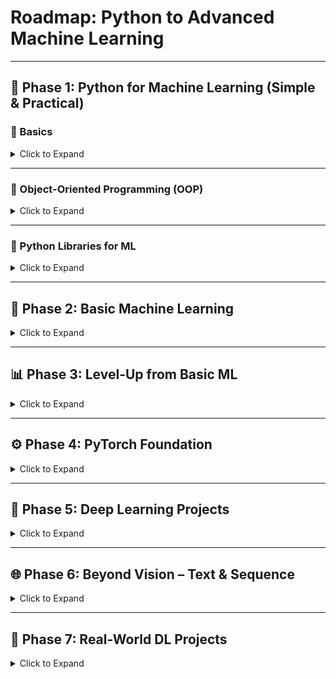 # Roadmap: Python to Advanced Machine Learning

---

## 🚀 Phase 1: Python for Machine Learning (Simple & Practical)

### 🔹 Basics

<details>
<summary>Click to Expand</summary>

- **Intro to Python for ML**
- **Variables, Data Types & I/O**
- **Operators & Expressions**
- **Conditional Statements**
- **Loops (for, while)**
- **Functions in Python**
- **Lists, Tuples & Sets**
- **Dictionaries in Python**
- **Error Handling (try, except)**

</details>

---

### 🔹 Object-Oriented Programming (OOP)

<details>
<summary>Click to Expand</summary>

- **Classes and Objects**
- **Constructor `__init__` and `self`**
- **Instance vs Class Variables & Methods**
- **Inheritance & Method Overriding**
- **Encapsulation and Abstraction**
- **Magic Methods (`__str__`, `__len__`, etc.)**

- **🛠 Mini Project: Custom `Model()` Class**

</details>

---

### 🔹 Python Libraries for ML

<details>
<summary>Click to Expand</summary>

- **NumPy Basics for ML**
- **Pandas for Data Handling**
- **Matplotlib and Seaborn for Data Visualization**
- **Scikit-Learn Intro**

</details>

---

## 🧐 Phase 2: Basic Machine Learning

<details>
<summary>Click to Expand</summary>

- **What is Machine Learning?**
- **Types of ML – Supervised, Unsupervised, Reinforcement**
- **Data Preprocessing & Cleaning**
- **Train-Test Split and Model Evaluation**
- **Linear Regression (with Code)**
- **Logistic Regression**
- **Decision Trees and Random Forests**
- **K-Nearest Neighbors**
- **K-Means Clustering**
- **Naive Bayes**
- **Model Selection and Hyperparameter Tuning**

- **🛠 Mini Project – Build a House Price Predictor**

</details>

---

## 📊 Phase 3: Level-Up from Basic ML

<details>
<summary>Click to Expand</summary>

- **What Comes After Basic ML?**
- **Intro to Neural Networks**
- **Activation Functions Explained**
- **Feedforward Neural Networks**
- **Backpropagation Explained Visually**
- **Implement Neural Net from Scratch (NumPy)**

- **🔥 Why Use Frameworks? (PyTorch vs TensorFlow)**
</details>

---

## ⚙️ Phase 4: PyTorch Foundation

<details>
<summary>Click to Expand</summary>

- **Installing & Setting Up PyTorch**
- **Tensors in PyTorch**
- **Autograd in PyTorch**
- **Optimizers & Loss Functions**
- **Training Loop Breakdown**

- **🧠 Building Custom Neural Network in PyTorch**
- **🛠 Mini Project – MNIST Digit Classifier**

</details>

---

## 🧠 Phase 5: Deep Learning Projects

<details>
<summary>Click to Expand</summary>

- **CNNs Explained Visually**
- **🧱 Build CNN (PyTorch Custom Model)**
- **Image Classifier (CIFAR10) with CNNs**
- **Save & Load Trained Models**
- **Data Augmentation Techniques**
- **Transfer Learning**

</details>

---

## 🌐 Phase 6: Beyond Vision – Text & Sequence

<details>
<summary>Click to Expand</summary>

- **RNNs vs CNNs vs Transformers**
- **Intro to NLP & Text Classification**
- **Sentiment Analysis Using RNN (PyTorch Custom RNN Model)**
- **Intro to HuggingFace Transformers**
- **🛠 Bonus Project: Chatbot with Transformers**

</details>

---

## 💼 Phase 7: Real-World DL Projects

<details>
<summary>Click to Expand</summary>

- **Build Face Recognition System (OpenCV + DL)**
- **Predict Stock Prices with LSTM**
- **AI in Healthcare – Pneumonia Detection**
- **End-to-End Deployment with Flask**
- **How to Make AI Projects Portfolio-Ready**

</details>
